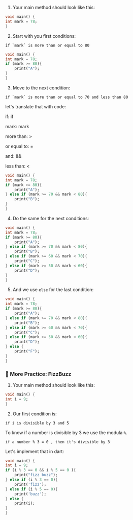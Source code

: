 1. Your main method should look like this:

```dart
void main() {
int mark = 78;
}
```

2. Start with you first conditions:

```
if `mark` is more than or equal to 80
```

```dart
void main() {
int mark = 78;
if (mark >= 80){
    print("A");
}
}
```

3. Move to the next condition:

```
if `mark` is more than or equal to 70 and less than 80
```

let's translate that with code:

if: if

mark: mark

more than: >

or equal to: =

and: &&

less than: <

```dart
void main() {
int mark = 78;
if (mark >= 80){
    print("A");
} else if (mark >= 70 && mark < 80){
    print("B");
}
}
```

4. Do the same for the next conditions:

```dart
void main() {
int mark = 78;
if (mark >= 80){
    print("A");
} else if (mark >= 70 && mark < 80){
    print("B");
} else if (mark >= 60 && mark < 70){
    print("C");
} else if (mark >= 50 && mark < 60){
    print("D");
}
}
```

5. And we use `else` for the last condition:

```dart
void main() {
int mark = 78;
if (mark >= 80){
    print("A");
} else if (mark >= 70 && mark < 80){
    print("B");
} else if (mark >= 60 && mark < 70){
    print("C");
} else if (mark >= 50 && mark < 60){
    print("D");
} else {
    print("F");
}
}
```

### 🍋 More Practice: FizzBuzz

1. Your main method should look like this:

```dart
void main() {
int i = 9;
}
```

2. Our first condition is:

```
if i is divisible by 3 and 5
```

To know if a number is divisible by 3 we use the modula `%`.

```
if a number % 3 = 0 , then it's divisible by 3
```

Let's implement that in dart:

```dart
void main() {
int i = 9;
if (i % 3 == 0 && i % 5 == 0 ){
    print("fizz buzz");
} else if (i % 3 == 0){
    print('fizz');
} else if (i % 5 == 0){
    print('buzz');
} else {
    print(i);
}
}
```
